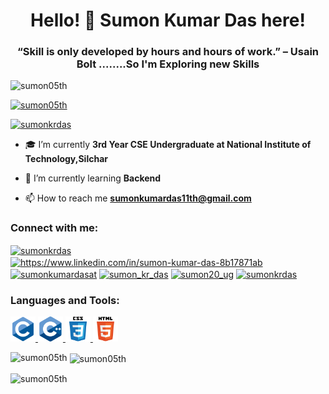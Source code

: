 <h1 align="center">Hello! 👋 Sumon Kumar Das here!</h1>
<h3 align="center">“Skill is only developed by hours and hours of work.” – Usain Bolt ........So I'm Exploring new Skills</h3>

<p align="left"> <img src="https://komarev.com/ghpvc/?username=sumon05th&label=Profile%20views&color=0e75b6&style=flat" alt="sumon05th" /> </p>

<p align="left"> <a href="https://github.com/ryo-ma/github-profile-trophy"><img src="https://github-profile-trophy.vercel.app/?username=sumon05th" alt="sumon05th" /></a> </p>

<p align="left"> <a href="https://twitter.com/sumonkrdas" target="blank"><img src="https://img.shields.io/twitter/follow/sumonkrdas?logo=twitter&style=for-the-badge" alt="sumonkrdas" /></a> </p>

- 🎓 I’m currently **3rd Year CSE Undergraduate at National Institute of Technology,Silchar**

- 🌱 I’m currently learning **Backend**

- 📫 How to reach me **sumonkumardas11th@gmail.com**

<h3 align="left">Connect with me:</h3>
<p align="left">
<a href="https://twitter.com/sumonkrdas" target="blank"><img align="center" src="https://raw.githubusercontent.com/rahuldkjain/github-profile-readme-generator/master/src/images/icons/Social/twitter.svg" alt="sumonkrdas" height="30" width="40" /></a>
<a href="https://linkedin.com/in/https://www.linkedin.com/in/sumon-kumar-das-8b17871ab" target="blank"><img align="center" src="https://raw.githubusercontent.com/rahuldkjain/github-profile-readme-generator/master/src/images/icons/Social/linked-in-alt.svg" alt="https://www.linkedin.com/in/sumon-kumar-das-8b17871ab" height="30" width="40" /></a>
<a href="https://fb.com/sumonkumardasat" target="blank"><img align="center" src="https://raw.githubusercontent.com/rahuldkjain/github-profile-readme-generator/master/src/images/icons/Social/facebook.svg" alt="sumonkumardasat" height="30" width="40" /></a>
<a href="https://instagram.com/sumon_kr_das" target="blank"><img align="center" src="https://raw.githubusercontent.com/rahuldkjain/github-profile-readme-generator/master/src/images/icons/Social/instagram.svg" alt="sumon_kr_das" height="30" width="40" /></a>
<a href="https://codeforces.com/profile/sumon20_ug" target="blank"><img align="center" src="https://raw.githubusercontent.com/rahuldkjain/github-profile-readme-generator/master/src/images/icons/Social/codeforces.svg" alt="sumon20_ug" height="30" width="40" /></a>
<a href="https://auth.geeksforgeeks.org/user/sumonkrdas" target="blank"><img align="center" src="https://raw.githubusercontent.com/rahuldkjain/github-profile-readme-generator/master/src/images/icons/Social/geeks-for-geeks.svg" alt="sumonkrdas" height="30" width="40" /></a>
<!-- <a href="https://discord.gg/2012069_Sumon Kumar Das" target="blank"><img align="center" src="https://raw.githubusercontent.com/rahuldkjain/github-profile-readme-generator/master/src/images/icons/Social/discord.svg" alt="2012069_Sumon Kumar Das" height="30" width="40" /></a> -->
</p>

<h3 align="left">Languages and Tools:</h3>
<p align="left"> <a href="https://www.cprogramming.com/" target="_blank" rel="noreferrer"> <img src="https://raw.githubusercontent.com/devicons/devicon/master/icons/c/c-original.svg" alt="c" width="40" height="40"/> </a> <a href="https://www.w3schools.com/cpp/" target="_blank" rel="noreferrer"> <img src="https://raw.githubusercontent.com/devicons/devicon/master/icons/cplusplus/cplusplus-original.svg" alt="cplusplus" width="40" height="40"/> </a> <a href="https://www.w3schools.com/css/" target="_blank" rel="noreferrer"> <img src="https://raw.githubusercontent.com/devicons/devicon/master/icons/css3/css3-original-wordmark.svg" alt="css3" width="40" height="40"/> </a> <a href="https://www.w3.org/html/" target="_blank" rel="noreferrer"> <img src="https://raw.githubusercontent.com/devicons/devicon/master/icons/html5/html5-original-wordmark.svg" alt="html5" width="40" height="40"/> </a> </p>

<p><img align="left" src="https://github-readme-stats.vercel.app/api/top-langs?username=sumon05th&show_icons=true&locale=en&layout=compact" alt="sumon05th" /></p>

<p>&nbsp;<img align="center" src="https://github-readme-stats.vercel.app/api?username=sumon05th&show_icons=true&locale=en" alt="sumon05th" /></p>

<p><img align="center" src="https://github-readme-streak-stats.herokuapp.com/?user=sumon05th&" alt="sumon05th" /></p>
